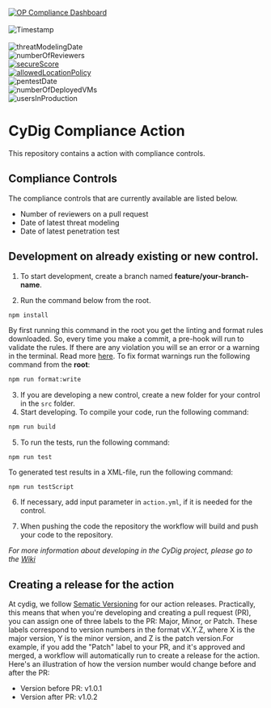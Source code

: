 [![OP Compliance Dashboard](https://img.shields.io/badge/OP%20Compliance%20Dashboard-click%20here-blue)](https://cydig.omegapoint.cloud/cydig)<br/><br/>
![Timestamp](https://img.shields.io/endpoint?url=https%3A%2F%2Ffunc-cydig-comp-state-prod.azurewebsites.net%2Fapi%2FReadToReadme%3Fcode%3DxaEvCDsaK01y2Z6SBivwOKndN4o915lpOTt1VkmULgsxgsjkml7u1DOhgULzmAPX%26teamName%3DCyDig%26teamProjectName%3DCyDig%26codeRepositoryName%3Dcydig-compliance-action%26stateType%3Dtimestamp)<br/><br/>
![threatModelingDate](https://img.shields.io/endpoint?url=https%3A%2F%2Ffunc-cydig-comp-state-prod.azurewebsites.net%2Fapi%2FReadToReadme%3Fcode%3DxaEvCDsaK01y2Z6SBivwOKndN4o915lpOTt1VkmULgsxgsjkml7u1DOhgULzmAPX%26teamName%3DCyDig%26teamProjectName%3DCyDig%26codeRepositoryName%3Dcydig-compliance-action%26stateType%3DthreatModelingDate)<br/>
![numberOfReviewers](https://img.shields.io/endpoint?url=https%3A%2F%2Ffunc-cydig-comp-state-prod.azurewebsites.net%2Fapi%2FReadToReadme%3Fcode%3DxaEvCDsaK01y2Z6SBivwOKndN4o915lpOTt1VkmULgsxgsjkml7u1DOhgULzmAPX%26teamName%3DCyDig%26teamProjectName%3DCyDig%26codeRepositoryName%3Dcydig-compliance-action%26stateType%3DnumberOfReviewers)<br/>
[![secureScore](https://img.shields.io/endpoint?url=https%3A%2F%2Ffunc-cydig-comp-state-prod.azurewebsites.net%2Fapi%2FReadToReadme%3Fcode%3DxaEvCDsaK01y2Z6SBivwOKndN4o915lpOTt1VkmULgsxgsjkml7u1DOhgULzmAPX%26teamName%3DCyDig%26teamProjectName%3DCyDig%26codeRepositoryName%3Dcydig-compliance-action%26stateType%3DsecureScore)](https://portal.azure.com/#view/Microsoft_Azure_Security/RecommendationsBladeV2/subscriptionIds~/%5B%2215c6235f-9e0f-4073-baf4-4fd0a7913d76%22%5D/source/SecurityPosture_ViewRecommendation)<br/>
[![allowedLocationPolicy](https://img.shields.io/endpoint?url=https%3A%2F%2Ffunc-cydig-comp-state-prod.azurewebsites.net%2Fapi%2FReadToReadme%3Fcode%3DxaEvCDsaK01y2Z6SBivwOKndN4o915lpOTt1VkmULgsxgsjkml7u1DOhgULzmAPX%26teamName%3DCyDig%26teamProjectName%3DCyDig%26codeRepositoryName%3Dcydig-compliance-action%26stateType%3DallowedLocationPolicy)](https://portal.azure.com/#view/Microsoft_Azure_Policy/PolicyMenuBlade/~/Compliance)<br/>
![pentestDate](https://img.shields.io/endpoint?url=https%3A%2F%2Ffunc-cydig-comp-state-prod.azurewebsites.net%2Fapi%2FReadToReadme%3Fcode%3DxaEvCDsaK01y2Z6SBivwOKndN4o915lpOTt1VkmULgsxgsjkml7u1DOhgULzmAPX%26teamName%3DCyDig%26teamProjectName%3DCyDig%26codeRepositoryName%3Dcydig-compliance-action%26stateType%3DpentestDate)<br/>
![numberOfDeployedVMs](https://img.shields.io/endpoint?url=https%3A%2F%2Ffunc-cydig-comp-state-prod.azurewebsites.net%2Fapi%2FReadToReadme%3Fcode%3DxaEvCDsaK01y2Z6SBivwOKndN4o915lpOTt1VkmULgsxgsjkml7u1DOhgULzmAPX%26teamName%3DCyDig%26teamProjectName%3DCyDig%26codeRepositoryName%3Dcydig-compliance-action%26stateType%3DnumberOfDeployedVMs)<br/>
![usersInProduction](https://img.shields.io/endpoint?url=https%3A%2F%2Ffunc-cydig-comp-state-prod.azurewebsites.net%2Fapi%2FReadToReadme%3Fcode%3DxaEvCDsaK01y2Z6SBivwOKndN4o915lpOTt1VkmULgsxgsjkml7u1DOhgULzmAPX%26teamName%3DCyDig%26teamProjectName%3DCyDig%26codeRepositoryName%3Dcydig-compliance-action%26stateType%3DusersInProduction)<br/>



# CyDig Compliance Action

This repository contains a action with compliance controls.

## Compliance Controls

The compliance controls that are currently available are listed below.

* Number of reviewers on a pull request
* Date of latest threat modeling
* Date of latest penetration test

## Development on already existing or new control.

1. To start development, create a branch named **feature/your-branch-name**.

2. Run the command below from the root.

```bash
npm install
```

By first running this command in the root you get the linting and format rules downloaded. So, every time you make a commit, a pre-hook will run to validate the rules. If there are any violation you will se an error or a warning in the terminal. Read more [here](/LinitingAndFormat.md). To fix format warnings run the following command from the **root**:

```bash
npm run format:write
```

3. If you are developing a new control, create a new folder for your control in the ```src``` folder.
4. Start developing. To compile your code, run the following command:  

```bash
npm run build
```

5. To run the tests, run the following command:   

```bash 
npm run test
```

To generated test results in a XML-file, run the following command:  

```bash 
npm run testScript 
```


6. If necessary, add input parameter in ```action.yml```, if it is needed for the control.

7. When pushing the code the repository the workflow will build and push your code to the repository.

*For more information about developing in the CyDig project, please go to the [Wiki](https://dev.azure.com/CyDig/CyDig/_wiki/wikis/CyDig.wiki/5/Att-jobba-i-CyDig)*

## Creating a release for the action

At cydig, we follow [Sematic Versioning](https://semver.org/) for our action releases. Practically, this means that when you're developing and creating a pull request (PR), you can assign one of three labels to the PR: Major, Minor, or Patch. These labels correspond to version numbers in the format vX.Y.Z, where X is the major version, Y is the minor version, and Z is the patch version.For example, if you add the "Patch" label to your PR, and it's approved and merged, a workflow will automatically run to create a release for the action. Here's an illustration of how the version number would change before and after the PR:
* Version before PR: v1.0.1
* Version after PR: v1.0.2